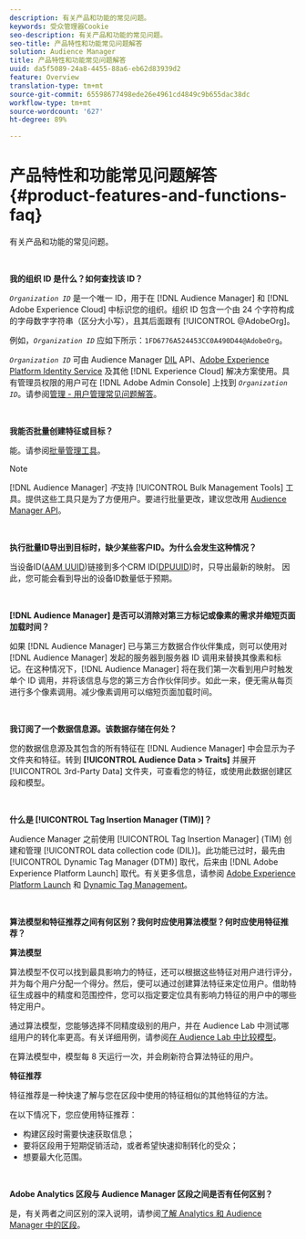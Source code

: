 ```yaml
---
description: 有关产品和功能的常见问题。
keywords: 受众管理器Cookie
seo-description: 有关产品和功能的常见问题。
seo-title: 产品特性和功能常见问题解答
solution: Audience Manager
title: 产品特性和功能常见问题解答
uuid: da5f5089-24a8-4455-88a6-eb62d83939d2
feature: Overview
translation-type: tm+mt
source-git-commit: 65598677498ede26e4961cd4849c9b655dac38dc
workflow-type: tm+mt
source-wordcount: '627'
ht-degree: 89%

---
```



# 产品特性和功能常见问题解答{#product-features-and-functions-faq}

有关产品和功能的常见问题。

 

<!-- 

faq_features_functions.xml

 -->

**我的组织 ID 是什么？如何查找该 ID？**

*`Organization ID`* 是一个唯一 ID，用于在 [!DNL Audience Manager] 和 [!DNL Adobe Experience Cloud] 中标识您的组织。组织 ID 包含一个由 24 个字符构成的字母数字字符串（区分大小写），且其后面跟有 [!UICONTROL @AdobeOrg]。

例如，*`Organization ID`* 应如下所示：`1FD6776A524453CC0A490D44@AdobeOrg`。

*`Organization ID`* 可由 Audience Manager [DIL](../dil/dil-overview.md) API、[Adobe Experience Platform Identity Service](https://docs.adobe.com/content/help/zh-Hans/id-service/using/home.html) 及其他 [!DNL Experience Cloud] 解决方案使用。具有管理员权限的用户可在 [!DNL Adobe Admin Console] 上找到 *`Organization ID`*。请参阅[管理 - 用户管理常见问题解答](https://docs.adobe.com/content/help/zh-Hans/core-services/interface/manage-users-and-products/admin-getting-started.html)。

 

**我能否批量创建特征或目标？**

能。请参阅[批量管理工具](../reference/bulk-management-tools/bulk-management-intro.md)。

>[!NOTE]
>
>[!DNL Audience Manager] *不*&#x200B;支持 [!UICONTROL Bulk Management Tools] 工具。提供这些工具只是为了方便用户。要进行批量更改，建议您改用 [Audience Manager API](../api/api.md)。

 

**执行批量ID导出到目标时，缺少某些客户ID。为什么会发生这种情况？**

当设备ID([AAM UUID](../reference/ids-in-aam.md))链接到多个CRM ID([DPUUID](../reference/ids-in-aam.md))时，只导出最新的映射。 因此，您可能会看到导出的设备ID数量低于预期。

 

**[!DNL Audience Manager] 是否可以消除对第三方标记或像素的需求并缩短页面加载时间？**

如果 [!DNL Audience Manager] 已与第三方数据合作伙伴集成，则可以使用对 [!DNL Audience Manager] 发起的服务器到服务器 ID 调用来替换其像素和标记。在这种情况下，[!DNL Audience Manager] 将在我们第一次看到用户时触发单个 ID 调用，并将该信息与您的第三方合作伙伴同步。如此一来，便无需从每页进行多个像素调用。减少像素调用可以缩短页面加载时间。

 

**我订阅了一个数据信息源。该数据存储在何处？**

您的数据信息源及其包含的所有特征在 [!DNL Audience Manager] 中会显示为子文件夹和特征。转到 **[!UICONTROL Audience Data > Traits]** 并展开 [!UICONTROL 3rd-Party Data] 文件夹，可查看您的特征，或使用此数据创建区段和模型。

 

**什么是 [!UICONTROL Tag Insertion Manager (TIM)]？**

Audience Manager 之前使用 [!UICONTROL Tag Insertion Manager] (TIM) 创建和管理 [!UICONTROL data collection code (DIL)]。此功能已过时，最先由 [!UICONTROL Dynamic Tag Manager (DTM)] 取代，后来由 [!DNL Adobe Experience Platform Launch] 取代。有关更多信息，请参阅 [Adobe Experience Platform Launch](https://experienceleague.adobe.com/docs/launch/using/home.html) 和 [Dynamic Tag Management](https://docs.adobe.com/content/help/zh-Hans/dtm/using/dtm-home.html)。

 

**算法模型和特征推荐之间有何区别？我何时应使用算法模型？何时应使用特征推荐？**

**算法模型**

算法模型不仅可以找到最具影响力的特征，还可以根据这些特征对用户进行评分，并为每个用户分配一个得分。然后，便可以通过创建算法特征来定位用户。借助特征生成器中的精度和范围控件，您可以指定要定位具有影响力特征的用户中的哪些特定用户。

通过算法模型，您能够选择不同精度级别的用户，并在 Audience Lab 中测试哪组用户的转化率更高。有关详细用例，请参阅[在 Audience Lab 中比较模型](../features/audience-lab/audience-lab-use-cases.md#compare-models)。

在算法模型中，模型每 8 天运行一次，并会刷新符合算法特征的用户。

**特征推荐**

特征推荐是一种快速了解与您在区段中使用的特征相似的其他特征的方法。

在以下情况下，您应使用特征推荐：

* 构建区段时需要快速获取信息；
* 要将区段用于短期促销活动，或者希望快速抑制转化的受众；
* 想要最大化范围。

 

**Adobe Analytics 区段与 Audience Manager 区段之间是否有任何区别？**

是，有关两者之间区别的深入说明，请参阅[了解 Analytics 和 Audience Manager 中的区段](https://docs.adobe.com/content/help/zh-Hans/analytics/integration/audience-analytics/audience-analytics-workflow/aam-analytics-segments.html)。
